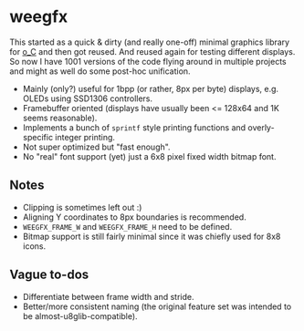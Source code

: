 # weegfx
This started as a quick & dirty (and really one-off) minimal graphics library for [o_C](https://github.com/patrickdowling/O_C) and then got reused. And reused again for testing different displays. So now I have 1001 versions of the code flying around in multiple projects and might as well do some post-hoc unification.

- Mainly (only?) useful for 1bpp (or rather, 8px per byte) displays, e.g. OLEDs using SSD1306 controllers.
- Framebuffer oriented (displays have usually been <= 128x64 and 1K seems reasonable).
- Implements a bunch of `sprintf` style printing functions and overly-specific integer printing.
- Not super optimized but "fast enough".
- No "real" font support (yet) just a 6x8 pixel fixed width bitmap font.

## Notes
- Clipping is sometimes left out :)
- Aligning Y coordinates to 8px boundaries is recommended.
- `WEEGFX_FRAME_W` and `WEEGFX_FRAME_H` need to be defined.
- Bitmap support is still fairly minimal since it was chiefly used for 8x8 icons.

## Vague to-dos
- Differentiate between frame width and stride.
- Better/more consistent naming (the original feature set was intended to be almost-u8glib-compatible).
